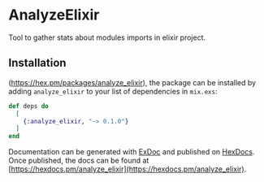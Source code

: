 # AnalyzeElixir

Tool to gather stats about modules imports in elixir project.

## Installation

(https://hex.pm/packages/analyze_elixir), the package can be installed
by adding `analyze_elixir` to your list of dependencies in `mix.exs`:

```elixir
def deps do
  [
    {:analyze_elixir, "~> 0.1.0"}
  ]
end
```

Documentation can be generated with [ExDoc](https://github.com/elixir-lang/ex_doc)
and published on [HexDocs](https://hexdocs.pm). Once published, the docs can
be found at [https://hexdocs.pm/analyze_elixir](https://hexdocs.pm/analyze_elixir).

